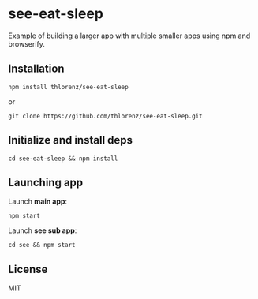# see-eat-sleep

Example of building a larger app with multiple smaller apps using npm and browserify.

## Installation

    npm install thlorenz/see-eat-sleep

or

    git clone https://github.com/thlorenz/see-eat-sleep.git

## Initialize and install deps
    
    cd see-eat-sleep && npm install

## Launching app


Launch **main app**:

    npm start

Launch **see sub app**:
    
    cd see && npm start

## License

MIT
